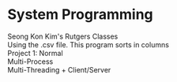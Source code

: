 # System Programming
Seong Kon Kim's Rutgers Classes  
Using the .csv file. This program sorts in columns  
Project 1: Normal  
Multi-Process  
Multi-Threading + Client/Server  
